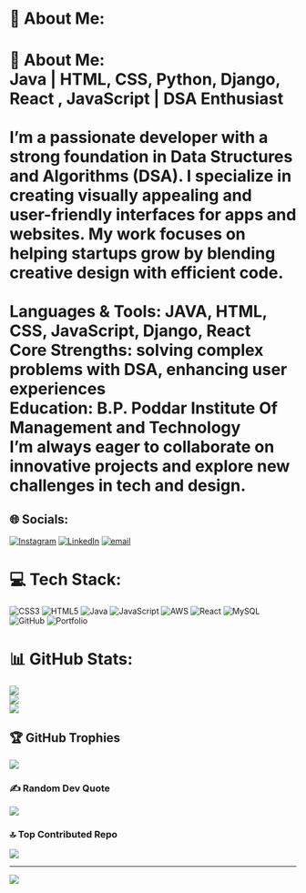 # 💫 About Me:
# 💫 About Me:<br>Java | HTML, CSS, Python, Django, React , JavaScript  | DSA Enthusiast<br><br>I’m a passionate  developer with a strong foundation in Data Structures and Algorithms (DSA). I specialize in creating visually appealing and user-friendly interfaces for apps and websites. My work focuses on helping startups grow by blending creative design with efficient code.<br><br>Languages & Tools: JAVA, HTML, CSS, JavaScript, Django, React <br> Core Strengths: solving complex problems with DSA, enhancing user experiences<br>Education: B.P. Poddar Institute Of Management and Technology<br>I’m always eager to collaborate on innovative projects and explore new challenges in tech and design.<br>


## 🌐 Socials:
[![Instagram](https://img.shields.io/badge/Instagram-%23E4405F.svg?logo=Instagram&logoColor=white)](https://instagram.com/ada.rsh8745) [![LinkedIn](https://img.shields.io/badge/LinkedIn-%230077B5.svg?logo=linkedin&logoColor=white)](https://linkedin.com/in/adarsh-kumar-2479932a4) [![email](https://img.shields.io/badge/Email-D14836?logo=gmail&logoColor=white)](mailto:adarshsingh8340312805@gmail.com) 

# 💻 Tech Stack:
![CSS3](https://img.shields.io/badge/css3-%231572B6.svg?style=flat-square&logo=css3&logoColor=white) ![HTML5](https://img.shields.io/badge/html5-%23E34F26.svg?style=flat-square&logo=html5&logoColor=white) ![Java](https://img.shields.io/badge/java-%23ED8B00.svg?style=flat-square&logo=openjdk&logoColor=white) ![JavaScript](https://img.shields.io/badge/javascript-%23323330.svg?style=flat-square&logo=javascript&logoColor=%23F7DF1E) ![AWS](https://img.shields.io/badge/AWS-%23FF9900.svg?style=flat-square&logo=amazon-aws&logoColor=white) ![React](https://img.shields.io/badge/react-%2320232a.svg?style=flat-square&logo=react&logoColor=%2361DAFB) ![MySQL](https://img.shields.io/badge/mysql-4479A1.svg?style=flat-square&logo=mysql&logoColor=white) ![GitHub](https://img.shields.io/badge/github-%23121011.svg?style=flat-square&logo=github&logoColor=white) ![Portfolio](https://img.shields.io/badge/Portfolio-%23000000.svg?style=flat-square&logo=firefox&logoColor=#FF7139)
# 📊 GitHub Stats:
![](https://github-readme-stats.vercel.app/api?username=Adarshsingh-07&theme=dark&hide_border=false&include_all_commits=false&count_private=false)<br/>
![](https://nirzak-streak-stats.vercel.app/?user=Adarshsingh-07&theme=dark&hide_border=false)<br/>
![](https://github-readme-stats.vercel.app/api/top-langs/?username=Adarshsingh-07&theme=dark&hide_border=false&include_all_commits=false&count_private=false&layout=compact)

## 🏆 GitHub Trophies
![](https://github-profile-trophy.vercel.app/?username=Adarshsingh-07&theme=radical&no-frame=false&no-bg=true&margin-w=4)

### ✍️ Random Dev Quote
![](https://quotes-github-readme.vercel.app/api?type=horizontal&theme=radical)

### 🔝 Top Contributed Repo
![](https://github-contributor-stats.vercel.app/api?username=Adarshsingh-07&limit=5&theme=dark&combine_all_yearly_contributions=true)

---
[![](https://visitcount.itsvg.in/api?id=Adarshsingh-07&icon=0&color=9)](https://visitcount.itsvg.in)

<!-- Proudly created with GPRM ( https://gprm.itsvg.in ) -->
<!--
**Adarshsingh-07/Adarshsingh-07** is a ✨ _special_ ✨ repository because its `README.md` (this file) appears on your GitHub profile.

Here are some ideas to get you started:

- 🔭 I’m currently working on ...
- 🌱 I’m currently learning ...
- 👯 I’m looking to collaborate on ...
- 🤔 I’m looking for help with ...
- 💬 Ask me about ...
- 📫 How to reach me: ...
- 😄 Pronouns: ...
- ⚡ Fun fact: ...
-->
